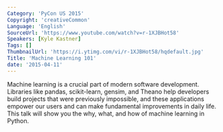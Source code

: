 ```yaml
---
Category: 'PyCon US 2015'
Copyright: 'creativeCommon'
Language: 'English'
SourceUrl: 'https://www.youtube.com/watch?v=r-1XJBHot58'
Speakers: [Kyle Kastner]
Tags: []
ThumbnailUrl: 'https://i.ytimg.com/vi/r-1XJBHot58/hqdefault.jpg'
Title: 'Machine Learning 101'
date: '2015-04-11'
---
```

Machine learning is a crucial part of modern software development. Libraries like pandas, scikit-learn, gensim, and Theano help developers build projects that were previously impossible, and these applications empower our users and can make fundamental improvements in daily life. This talk will show you the why, what, and how of machine learning in Python.

